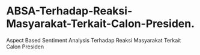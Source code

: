 # ABSA-Terhadap-Reaksi-Masyarakat-Terkait-Calon-Presiden.
Aspect Based Sentiment Analysis Terhadap Reaksi Masyarakat Terkait Calon Presiden
